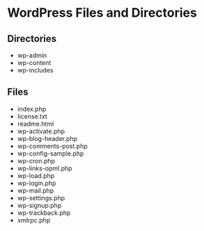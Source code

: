 # WordPress Files and Directories

## Directories

* wp-admin
* wp-content
* wp-includes


## Files
* index.php
* license.txt
* readme.html
* wp-activate.php
* wp-blog-header.php
* wp-comments-post.php
* wp-config-sample.php
* wp-cron.php
* wp-links-opml.php
* wp-load.php
* wp-login.php
* wp-mail.php
* wp-settings.php
* wp-signup.php
* wp-trackback.php
* xmlrpc.php

